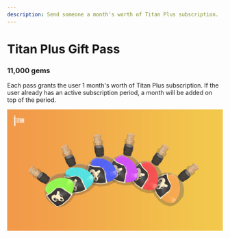 ```yaml
---
description: Send someone a month's worth of Titan Plus subscription.
---
```


# Titan Plus Gift Pass

### 11,000 gems

Each pass grants the user 1 month's worth of Titan Plus subscription. If the user already has an active subscription period, a month will be added on top of the period.

![Item Image](../../../.gitbook/assets/image%20%2820%29.png)

